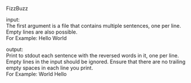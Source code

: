 FizzBuzz

input:<br />
The first argument is a file that contains multiple sentences, one per line. Empty lines are also possible. <br />
For Example: Hello World

output:<br />
Print to stdout each sentence with the reversed words in it, one per line. Empty lines in the input should be ignored. Ensure that there are no trailing empty spaces in each line you print. <br />
For Example: World Hello